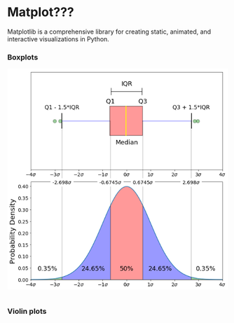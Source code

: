 # Matplot???
Matplotlib is a comprehensive library for creating static,
animated, and interactive visualizations in Python.

### Boxplots

![boxplot](/img/companylogos/box_plot.png)

```
```

### Violin plots
```
```
